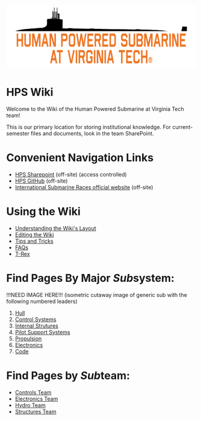 # ![hps_logo1](hps_logo1.0d58f8f35c7f254d23fc.png)
# HPS Wiki

Welcome to the Wiki of the Human Powered Submarine at Virginia Tech team!

This is our primary location for storing institutional knowledge. For current-semester files and documents, look in the team SharePoint.

# Convenient Navigation Links
- [HPS Sharepoint](https://virginiatech.sharepoint.com/sites/HPS) (off-site) (access controlled)
- [HPS GitHub](https://github.com/VT-HPS) (off-site)
- [International Submarine Races official website](https://internationalsubmarineraces.org/) (off-site)

# Using the Wiki
  - [Understanding the Wiki's Layout](wiki_setup\wiki-layout-plan.md)
  - [Editing the Wiki](wiki_setup\editing-the-wiki.md)
  - [Tips and Tricks](wiki_setup/tips.md)
  - [FAQs](wiki_setup/faqs.md)
  - [T-Rex](https://chromedino.com/)

# Find Pages By Major *Sub*system:
!!!NEED IMAGE HERE!!! 
(isometric cutaway image of generic sub with the following numbered leaders)

1. [Hull](subsystems\hull\hull.md)
2. [Control Systems](subsystems\control_systems\control_systems.md)
3. [Internal Strutures](subsystems\internal_structures\internal-structures.md)
4. [Pilot Support Systems]()
5. [Propulsion](subsystems\propulsion\propulsion.md)
6. [Electronics](subsystems\electronics\electronics.md)
7. [Code](subsystems\code\code-subsystem-page.md)

# Find Pages by *Sub*team:
- [Controls Team]()
- [Electronics Team]()
- [Hydro Team]()
- [Structures Team]()


